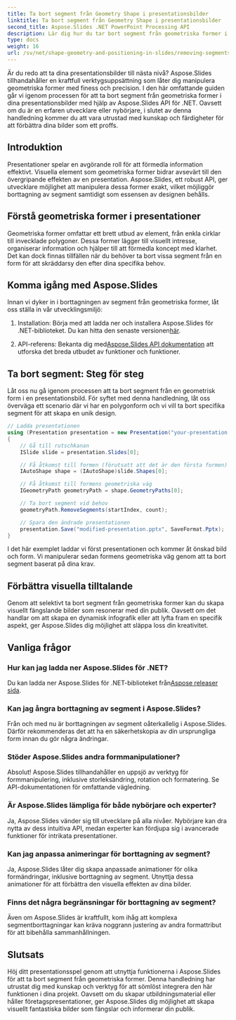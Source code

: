 ```yaml
---
title: Ta bort segment från Geometry Shape i presentationsbilder
linktitle: Ta bort segment från Geometry Shape i presentationsbilder
second_title: Aspose.Slides .NET PowerPoint Processing API
description: Lär dig hur du tar bort segment från geometriska former i presentationsbilder med Aspose.Slides API för .NET. Steg-för-steg guide med källkod. Förbättra dina rutschbanor med precision.
type: docs
weight: 16
url: /sv/net/shape-geometry-and-positioning-in-slides/removing-segments-geometry-shape/
---
```


Är du redo att ta dina presentationsbilder till nästa nivå? Aspose.Slides tillhandahåller en kraftfull verktygsuppsättning som låter dig manipulera geometriska former med finess och precision. I den här omfattande guiden går vi igenom processen för att ta bort segment från geometriska former i dina presentationsbilder med hjälp av Aspose.Slides API för .NET. Oavsett om du är en erfaren utvecklare eller nybörjare, i slutet av denna handledning kommer du att vara utrustad med kunskap och färdigheter för att förbättra dina bilder som ett proffs.

## Introduktion

Presentationer spelar en avgörande roll för att förmedla information effektivt. Visuella element som geometriska former bidrar avsevärt till den övergripande effekten av en presentation. Aspose.Slides, ett robust API, ger utvecklare möjlighet att manipulera dessa former exakt, vilket möjliggör borttagning av segment samtidigt som essensen av designen behålls.

## Förstå geometriska former i presentationer

Geometriska former omfattar ett brett utbud av element, från enkla cirklar till invecklade polygoner. Dessa former lägger till visuellt intresse, organiserar information och hjälper till att förmedla koncept med klarhet. Det kan dock finnas tillfällen när du behöver ta bort vissa segment från en form för att skräddarsy den efter dina specifika behov.

## Komma igång med Aspose.Slides

Innan vi dyker in i borttagningen av segment från geometriska former, låt oss ställa in vår utvecklingsmiljö:

1.  Installation: Börja med att ladda ner och installera Aspose.Slides för .NET-biblioteket. Du kan hitta den senaste versionen[här](https://releases.aspose.com/slides/net/).

2.  API-referens: Bekanta dig med[Aspose.Slides API dokumentation](https://reference.aspose.com/slides/net/) att utforska det breda utbudet av funktioner och funktioner.

## Ta bort segment: Steg för steg

Låt oss nu gå igenom processen att ta bort segment från en geometrisk form i en presentationsbild. För syftet med denna handledning, låt oss överväga ett scenario där vi har en polygonform och vi vill ta bort specifika segment för att skapa en unik design.

```csharp
// Ladda presentationen
using (Presentation presentation = new Presentation("your-presentation.pptx"))
{
    // Gå till rutschkanan
    ISlide slide = presentation.Slides[0];

    // Få åtkomst till formen (förutsatt att det är den första formen)
    IAutoShape shape = (IAutoShape)slide.Shapes[0];

    // Få åtkomst till formens geometriska väg
    IGeometryPath geometryPath = shape.GeometryPaths[0];

    // Ta bort segment vid behov
    geometryPath.RemoveSegments(startIndex, count);

    // Spara den ändrade presentationen
    presentation.Save("modified-presentation.pptx", SaveFormat.Pptx);
}
```

I det här exemplet laddar vi först presentationen och kommer åt önskad bild och form. Vi manipulerar sedan formens geometriska väg genom att ta bort segment baserat på dina krav.

## Förbättra visuella tilltalande

Genom att selektivt ta bort segment från geometriska former kan du skapa visuellt fängslande bilder som resonerar med din publik. Oavsett om det handlar om att skapa en dynamisk infografik eller att lyfta fram en specifik aspekt, ger Aspose.Slides dig möjlighet att släppa loss din kreativitet.

## Vanliga frågor

### Hur kan jag ladda ner Aspose.Slides för .NET?

 Du kan ladda ner Aspose.Slides för .NET-biblioteket från[Aspose releaser sida](https://releases.aspose.com/slides/net/). 

### Kan jag ångra borttagning av segment i Aspose.Slides?

Från och med nu är borttagningen av segment oåterkallelig i Aspose.Slides. Därför rekommenderas det att ha en säkerhetskopia av din ursprungliga form innan du gör några ändringar.

### Stöder Aspose.Slides andra formmanipulationer?

Absolut! Aspose.Slides tillhandahåller en uppsjö av verktyg för formmanipulering, inklusive storleksändring, rotation och formatering. Se API-dokumentationen för omfattande vägledning.

### Är Aspose.Slides lämpliga för både nybörjare och experter?

Ja, Aspose.Slides vänder sig till utvecklare på alla nivåer. Nybörjare kan dra nytta av dess intuitiva API, medan experter kan fördjupa sig i avancerade funktioner för intrikata presentationer.

### Kan jag anpassa animeringar för borttagning av segment?

Ja, Aspose.Slides låter dig skapa anpassade animationer för olika formändringar, inklusive borttagning av segment. Utnyttja dessa animationer för att förbättra den visuella effekten av dina bilder.

### Finns det några begränsningar för borttagning av segment?

Även om Aspose.Slides är kraftfullt, kom ihåg att komplexa segmentborttagningar kan kräva noggrann justering av andra formattribut för att bibehålla sammanhållningen.

## Slutsats

Höj ditt presentationsspel genom att utnyttja funktionerna i Aspose.Slides för att ta bort segment från geometriska former. Denna handledning har utrustat dig med kunskap och verktyg för att sömlöst integrera den här funktionen i dina projekt. Oavsett om du skapar utbildningsmaterial eller håller företagspresentationer, ger Aspose.Slides dig möjlighet att skapa visuellt fantastiska bilder som fängslar och informerar din publik.